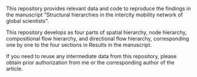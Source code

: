 This repository provides relevant data and code to reproduce the findings in the manuscript "Structural hierarchies in the intercity mobility network of global scientists".

This repository develops as four parts of spatial hierarchy, node hierarchy, compositional flow hierarchy, and directional flow hierarchy, corresponding one by one to the four sections in Results in the manuscript.

If you need to reuse any intermediate data from this repository, please obtain prior authorization from me or the corresponding author of the article.
